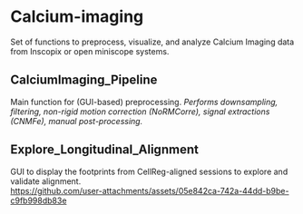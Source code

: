 # Calcium-imaging
Set of functions to preprocess, visualize, and analyze Calcium Imaging data from Inscopix or open miniscope systems.

## CalciumImaging_Pipeline
Main function for (GUI-based) preprocessing.
*Performs downsampling, filtering, non-rigid motion correction (NoRMCorre), signal extractions (CNMFe), manual post-processing.*

## Explore_Longitudinal_Alignment
GUI to display the footprints from CellReg-aligned sessions to explore and validate alignment.  
https://github.com/user-attachments/assets/05e842ca-742a-44dd-b9be-c9fb998db83e





